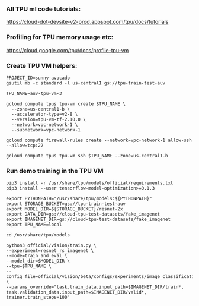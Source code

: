 ### All TPU ml code tutorials:
https://cloud-dot-devsite-v2-prod.appspot.com/tpu/docs/tutorials

### Profiling for TPU memory usage etc: 
https://cloud.google.com/tpu/docs/profile-tpu-vm


### Create TPU VM helpers:
```
PROJECT_ID=sunny-avocado
gsutil mb -c standard -l us-central1 gs://tpu-train-test-auv

TPU_NAME=auv-tpu-vm-3

gcloud compute tpus tpu-vm create $TPU_NAME \
  --zone=us-central1-b \
  --accelerator-type=v2-8 \
  --version=tpu-vm-tf-2.10.0 \
  --network=vpc-network-1 \
  --subnetwork=vpc-network-1
  
gcloud compute firewall-rules create --network=vpc-network-1 allow-ssh --allow=tcp:22

gcloud compute tpus tpu-vm ssh $TPU_NAME --zone=us-central1-b
```

### Run demo training in the TPU VM
```
pip3 install -r /usr/share/tpu/models/official/requirements.txt 
pip3 install --user tensorflow-model-optimization>=0.1.3

export PYTHONPATH="/usr/share/tpu/models:${PYTHONPATH}"
export STORAGE_BUCKET=gs://tpu-train-test-auv
export MODEL_DIR=${STORAGE_BUCKET}/resnet-2x
export DATA_DIR=gs://cloud-tpu-test-datasets/fake_imagenet
export IMAGENET_DIR=gs://cloud-tpu-test-datasets/fake_imagenet
export TPU_NAME=local

cd /usr/share/tpu/models

python3 official/vision/train.py \
--experiment=resnet_rs_imagenet \
--mode=train_and_eval \
--model_dir=$MODEL_DIR \
--tpu=$TPU_NAME \
--config_file=official/vision/beta/configs/experiments/image_classification/imagenet_resnetrs50_i160.yaml \
--params_override="task.train_data.input_path=$IMAGENET_DIR/train*, task.validation_data.input_path=$IMAGENET_DIR/valid*, trainer.train_steps=100"
```